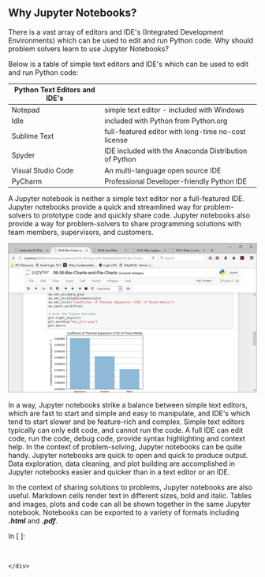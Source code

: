 
## Why Jupyter Notebooks?
There is a vast array of editors and IDE's (Integrated Development Environments) which can be used to edit and run Python code. Why should problem solvers learn to use Jupyter Notebooks? 
 
Below is a table of simple text editors and IDE's which can be used to edit and run Python code:

 | Python Text Editors and IDE's| |
 | --- | --- |
 | Notepad | simple text editor - included with Windows |
 | Idle | included with Python from Python.org |
 | Sublime Text | full-featured editor with long-time no-cost license |
 | Spyder | IDE included with the Anaconda Distribution of Python 
 | Visual Studio Code | An multi-language open source IDE |
 | PyCharm | Professional Developer-friendly Python IDE |

 
A Jupyter notebook is neither a simple text editor nor a full-featured IDE. Jupyter notebooks provide a quick and streamlined way for problem-solvers to prototype code and quickly share code.  Jupyter notebooks also provide a way for problem-solvers to share programming solutions with team members, supervisors, and customers.

![Example Jupyter Notebook](images/jupyter_notebook_example.png)

In a way, Jupyter notebooks strike a balance between simple text editors, which are fast to start and simple and easy to manipulate, and IDE's which tend to start slower and be feature-rich and complex. Simple text editors typically can only edit code, and cannot run the code. A full IDE can edit code, run the code, debug code, provide syntax highlighting and context help.
In the context of problem-solving, Jupyter notebooks can be quite handy. Jupyter notebooks are quick to open and quick to produce output. Data exploration, data cleaning, and plot building are accomplished in Jupyter notebooks easier and quicker than in a text editor or an IDE. 

In the context of sharing solutions to problems, Jupyter notebooks are also useful. Markdown cells render text in different sizes, bold and italic. Tables and images, plots and code can all be shown together in the same Jupyter notebook. Notebooks can be exported to a variety of formats including **_.html_** and **_.pdf_**.
<div class="cell border-box-sizing code_cell rendered">
<div class="input">
<div class="prompt input_prompt">In&nbsp;[&nbsp;]:</div>
<div class="inner_cell">
    <div class="input_area">
<div class=" highlight hl-ipython2"><pre><span></span> 
</pre></div>

    </div>
</div>
</div>

</div>
 

